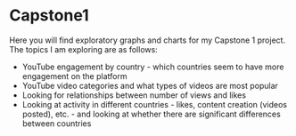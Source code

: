 # Capstone1

Here you will find exploratory graphs and charts for my Capstone 1 project. The topics I am exploring are as follows:
  - YouTube engagement by country - which countries seem to have more engagement on the platform
  - YouTube video categories and what types of videos are most popular
  - Looking for relationships between number of views and likes
  - Looking at activity in different countries - likes, content creation (videos posted), etc. - and looking at whether there are significant differences between countries
